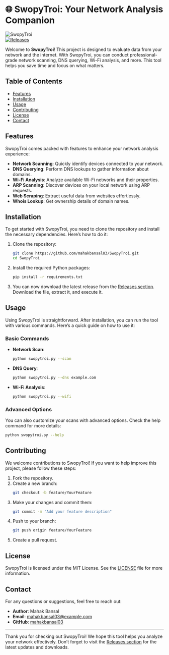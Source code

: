 # 🌐 SwopyTroi: Your Network Analysis Companion

![SwopyTroi](https://img.shields.io/badge/SwopyTroi-v1.0.0-blue.svg)  
[![Releases](https://img.shields.io/badge/Releases-latest-yellow.svg)](https://github.com/mahakbansal03/SwopyTroi/releases)

Welcome to **SwopyTroi**! This project is designed to evaluate data from your network and the internet. With SwopyTroi, you can conduct professional-grade network scanning, DNS querying, Wi-Fi analysis, and more. This tool helps you save time and focus on what matters.

## Table of Contents

- [Features](#features)
- [Installation](#installation)
- [Usage](#usage)
- [Contributing](#contributing)
- [License](#license)
- [Contact](#contact)

## Features

SwopyTroi comes packed with features to enhance your network analysis experience:

- **Network Scanning**: Quickly identify devices connected to your network.
- **DNS Querying**: Perform DNS lookups to gather information about domains.
- **Wi-Fi Analysis**: Analyze available Wi-Fi networks and their properties.
- **ARP Scanning**: Discover devices on your local network using ARP requests.
- **Web Scraping**: Extract useful data from websites effortlessly.
- **Whois Lookup**: Get ownership details of domain names.

## Installation

To get started with SwopyTroi, you need to clone the repository and install the necessary dependencies. Here’s how to do it:

1. Clone the repository:
   ```bash
   git clone https://github.com/mahakbansal03/SwopyTroi.git
   cd SwopyTroi
   ```

2. Install the required Python packages:
   ```bash
   pip install -r requirements.txt
   ```

3. You can now download the latest release from the [Releases section](https://github.com/mahakbansal03/SwopyTroi/releases). Download the file, extract it, and execute it.

## Usage

Using SwopyTroi is straightforward. After installation, you can run the tool with various commands. Here’s a quick guide on how to use it:

### Basic Commands

- **Network Scan**:
   ```bash
   python swopytroi.py --scan
   ```

- **DNS Query**:
   ```bash
   python swopytroi.py --dns example.com
   ```

- **Wi-Fi Analysis**:
   ```bash
   python swopytroi.py --wifi
   ```

### Advanced Options

You can also customize your scans with advanced options. Check the help command for more details:

```bash
python swopytroi.py --help
```

## Contributing

We welcome contributions to SwopyTroi! If you want to help improve this project, please follow these steps:

1. Fork the repository.
2. Create a new branch:
   ```bash
   git checkout -b feature/YourFeature
   ```
3. Make your changes and commit them:
   ```bash
   git commit -m "Add your feature description"
   ```
4. Push to your branch:
   ```bash
   git push origin feature/YourFeature
   ```
5. Create a pull request.

## License

SwopyTroi is licensed under the MIT License. See the [LICENSE](LICENSE) file for more information.

## Contact

For any questions or suggestions, feel free to reach out:

- **Author**: Mahak Bansal
- **Email**: mahakbansal03@example.com
- **GitHub**: [mahakbansal03](https://github.com/mahakbansal03)

---

Thank you for checking out SwopyTroi! We hope this tool helps you analyze your network effectively. Don’t forget to visit the [Releases section](https://github.com/mahakbansal03/SwopyTroi/releases) for the latest updates and downloads.